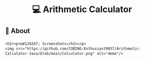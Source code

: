 <html>
  <body>
    <h1 align="center"><p>&#128187 Arithmetic Calculator</h1></p>
    <h2><!--p>&#128712;</p--->
    <p> &#128204; About</h2></p>
    
    <h2><p>&#128247; Screenshots</h2></p>
    <img src="https://github.com/CODING-Enthusiast9857/Arithmetic-Calculator-Java/blob/main/Calculator.png" alt="demo"/>
  </body>
</html>
